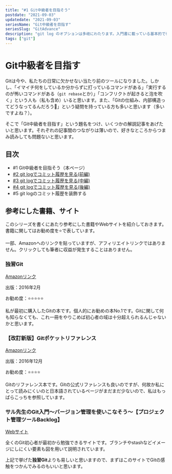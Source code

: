 ```yaml
---
title: "#1 Git中級者を目指そう"
postdate: "2021-09-03"
updatedate: "2021-09-03"
seriesName: "Git中級者を目指す"
seriesSlug: "GitAdvance"
description: "git log のオプションは多岐にわたります。入門書に載っている基本的で有名なものからちょっとマニアックなものまで、できるだけ例を踏まえて紹介しますので良ければ実際にコマンドを打ち込みながら読んでみてください。"
tags: ["git"]
---
```


# Git中級者を目指す

Gitは今や、私たちの日常に欠かせない当たり前のツールになりました。しかし、「イマイチ何をしているか分からずに打っているコマンドがある」「実行するのが怖いコマンドがある（`git rebase`とか）」「コンフリクトが起きると泡を吹く」という人も（私も含め）いると思います。また、「Gitの仕組み、内部構造ってどうなってるんだろう🤔」という疑問を持っている方も多いと思います（多いですよね？）。

そこで「Git中級者を目指す」という題名をつけ、いくつかの解説記事をあげたいと思います。それぞれの記事間のつながりは薄いので、好きなところからつまみ読みしても問題ないと思います。

## 目次

-  \#1 Git中級者を目指そう（本ページ）
-  [#2 git logでコミット履歴を見る(前編)](/GitAdvance/02/)
-  [#3 git logでコミット履歴を見る(中編)](/GitAdvance/03/)
-  [#4 git logでコミット履歴を見る(後編)](/GitAdvance/04/)
-  #5 git logのコミット履歴を装飾する

## 参考にした書籍、サイト

このシリーズを書くにあたり参考にした書籍やWebサイトを紹介しておきます。書籍に関してはお勧め度を⭐️で表しています。

<aside>

一部、Amazonへのリンクを貼っていますが、アフィリエイトリンクではありません。クリックしても筆者に収益が発生することはありません。

</aside>

### 独習Git

[Amazonリンク](https://www.amazon.co.jp/dp/B01C2TRNUG/ref=dp-kindle-redirect?_encoding=UTF8&btkr=1)

出版：2016年2月

お勧め度：⭐⭐️⭐⭐️⭐️

私が最初に購入したGitの本です。個人的にお勧めの本No.1です。Gitに関して何も知らなくても、これ一冊をやりこめば初心者の域は十分超えられるんじゃないかと思います。

### 【改訂新版】Gitポケットリファレンス

[Amazonリンク](https://www.amazon.co.jp/dp/B01NBJYEXP/ref=dp-kindle-redirect?_encoding=UTF8&btkr=1)

出版：2016年12月

お勧め度：⭐⭐️⭐⭐️

Gitのリファレンス本です。Gitの公式リファレンスも良いのですが、何故か私にとって読みにくいのと日本語されているページがまだまだ少ないので、私はもっぱらこっちを参照しています。

### サル先生のGit入門〜バージョン管理を使いこなそう〜【プロジェクト管理ツールBacklog】

[Webサイト](https://backlog.com/ja/git-tutorial/)

全くのGit初心者が最初から勉強できるサイトです。ブランチやstashなどイメージにしにくい要素も図を用いて説明されています。

上記で挙げた**独習Git**よりも易しいと思いますので、まずはこのサイトでGitの感触をつかんでみるのもいいと思います。